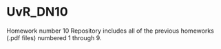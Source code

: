 # UvR_DN10
Homework number 10
Repository includes all of the previous homeworks (.pdf files) numbered 1 through 9.

